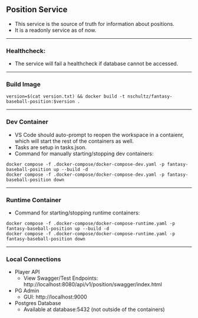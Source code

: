 ## Position Service

- This service is the source of truth for information about positions.
- It is a readonly service as of now.

---

### Healthcheck:

- The service will fail a healthcheck if database cannot be accessed.

---

### Build Image

```
version=$(cat version.txt) && docker build -t nschultz/fantasy-baseball-position:$version .
```

---

### Dev Container

- VS Code should auto-prompt to reopen the workspace in a contaienr, which will start the rest of the containers as well.
- Tasks are setup in tasks.json.
- Command for manually starting/stopping dev containers:

```
docker compose -f .docker-compose/docker-compose-dev.yaml -p fantasy-baseball-position up --build -d
docker compose -f .docker-compose/docker-compose-dev.yaml -p fantasy-baseball-position down
```

---

### Runtime Container

- Command for starting/stopping runtime containers:

```
docker compose -f .docker-compose/docker-compose-runtime.yaml -p fantasy-baseball-position up --build -d
docker compose -f .docker-compose/docker-compose-runtime.yaml -p fantasy-baseball-position down
```

---

### Local Connections

- Player API
  - View Swagger/Test Endpoints: http://localhost:8080/api/v1/position/swagger/index.html
- PG Admin
  - GUI: http://localhost:9000
- Postgres Database
  - Available at database:5432 (not outside of the containers)

